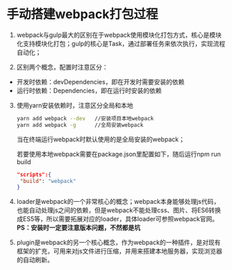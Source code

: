 # 手动搭建webpack打包过程

1. webpack与gulp最大的区别在于webpack使用模块化打包方式，核心是模块化支持模块化打包；gulp的核心是Task，通过部署任务来依次执行，实现流程自动化；

2. 区别两个概念，配置时注意区分：
  - 开发时依赖：devDependencies，即在开发时需要安装的依赖
  - 运行时依赖：Dependencies，即在运行时安装的依赖
  
3. 使用yarn安装依赖时，注意区分全局和本地

   ```bash
   yarn add webpack --dev   //安装项目本地webpack
   yarn add webpack -g      //全局安装webpack
   ```

   当在终端运行webpack时默认使用的是全局安装的webpack；

   若要使用本地webpack需要在package.json里配置如下，随后运行npm run build

   ```json
   "scripts":{
    "build": "webpack"
   }
   ```

4. loader是webpack的一个非常核心的概念；webpack本身能够处理js代码，也能自动处理js之间的依赖，但是webpack不能处理css、图片、将ES6转换成ES5等，所以需要拓展对应的loader，具体loader可参照webpack官网。**PS：安装时一定要注意版本问题，不然都是坑**

5. plugin是webpack的另一个核心概念，作为webpack的一种插件，是对现有框架的扩充，可用来对js文件进行压缩，并用来搭建本地服务器，实现浏览器的自动刷新。